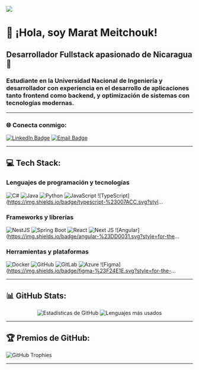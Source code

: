 
[![](https://visitcount.itsvg.in/api?id=Meitchouk&icon=0&color=0)](https://visitcount.itsvg.in)

# 👋 ¡Hola, soy Marat Meitchouk!

## Desarrollador Fullstack apasionado de Nicaragua 🚀

### Estudiante en la Universidad Nacional de Ingeniería y desarrollador con experiencia en el desarrollo de aplicaciones tanto frontend como backend, y optimización de sistemas con tecnologías modernas.

---

### 🌐 Conecta conmigo:
[![LinkedIn Badge](https://img.shields.io/badge/-LinkedIn-%230077B5?style=flat-square&logo=LinkedIn&logoColor=white)](https://linkedin.com/in/marat-lanza)
[![Email Badge](https://img.shields.io/badge/Email-lanzamarat%40gmail.com-green?style=flat-square&logo=gmail&logoColor=white)](mailto:lanzamarat@gmail.com)

---

## 💻 Tech Stack:

### Lenguajes de programación y tecnologías
![C#](https://img.shields.io/badge/c%23-%23239120.svg?style=for-the-badge&logo=csharp&logoColor=white) ![Java](https://img.shields.io/badge/java-%23ED8B00.svg?style=for-the-badge&logo=openjdk&logoColor=white) ![Python](https://img.shields.io/badge/python-3670A0?style=for-the-badge&logo=python&logoColor=ffdd54) ![JavaScript](https://img.shields.io/badge/javascript-%23323330.svg?style=for-the-badge&logo=javascript&logoColor=%23F7DF1E) ![TypeScript](https://img.shields.io/badge/typescript-%23007ACC.svg?styl...

### Frameworks y librerías
![NestJS](https://img.shields.io/badge/nestjs-%23E0234E.svg?style=for-the-badge&logo=nestjs&logoColor=white) ![Spring Boot](https://img.shields.io/badge/spring-%236DB33F.svg?style=for-the-badge&logo=spring&logoColor=white) ![React](https://img.shields.io/badge/react-%2320232a.svg?style=for-the-badge&logo=react&logoColor=%2361DAFB) ![Next JS](https://img.shields.io/badge/Next-black?style=for-the-badge&logo=next.js&logoColor=white) ![Angular](https://img.shields.io/badge/angular-%23DD0031.svg?style=for-the...

### Herramientas y plataformas
![Docker](https://img.shields.io/badge/docker-%230db7ed.svg?style=for-the-badge&logo=docker&logoColor=white) ![GitHub](https://img.shields.io/badge/github-%23121011.svg?style=for-the-badge&logo=github&logoColor=white) ![GitLab](https://img.shields.io/badge/gitlab-%23181717.svg?style=for-the-badge&logo=gitlab&logoColor=white) ![Azure](https://img.shields.io/badge/azure-%230072C6.svg?style=for-the-badge&logo=microsoft-azure&logoColor=white) ![Figma](https://img.shields.io/badge/figma-%23F24E1E.svg?style=for-the-...

---

## 📊 GitHub Stats:
<div align="center">
  <img src="https://github-readme-stats.vercel.app/api?username=Meitchouk&theme=dark&hide_border=false&include_all_commits=false&count_private=false" alt="Estadísticas de GitHub">
  <img src="https://github-readme-stats.vercel.app/api/top-langs/?username=Meitchouk&theme=dark&hide_border=false&include_all_commits=false&count_private=false&layout=compact" alt="Lenguajes más usados">
</div>

---

## 🏆 Premios de GitHub:
![GitHub Trophies](https://github-profile-trophy.vercel.app/?username=Meitchouk&theme=onedark&no-frame=false&no-bg=true&margin-w=4)

---
